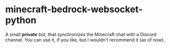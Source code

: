# minecraft-bedrock-websocket-python

A small **private** bot, that synchronizes the Minecraft chat with a Discord channel. You can use it, if you like, but I wouldn't recommend it (as of now).

